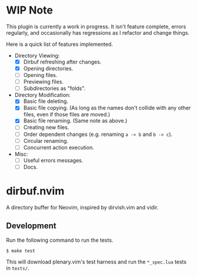 # WIP Note

This plugin is currently a work in progress. It isn't feature complete, errors
regularly, and occasionally has regressions as I refactor and change things.

Here is a quick list of features implemented.

* Directory Viewing:
  * [x] Dirbuf refreshing after changes.
  * [x] Opening directories.
  * [ ] Opening files.
  * [ ] Previewing files.
  * [ ] Subdirectories as "folds".
* Directory Modification:
  * [x] Basic file deleting.
  * [x] Basic file copying. (As long as the names don't collide with any other files,
    even if those files are moved.)
  * [x] Basic file renaming. (Same note as above.)
  * [ ] Creating new files.
  * [ ] Order dependent changes (e.g. renaming `a -> b` and `b -> c`).
  * [ ] Circular renaming.
  * [ ] Concurrent action execution.
* Misc:
  * [ ] Useful errors messages.
  * [ ] Docs.

# dirbuf.nvim

A directory buffer for Neovim, inspired by dirvish.vim and vidir.

## Development

Run the following command to run the tests.

```sh
$ make test
```

This will download plenary.vim's test harness and run the `*_spec.lua` tests in
`tests/`.
